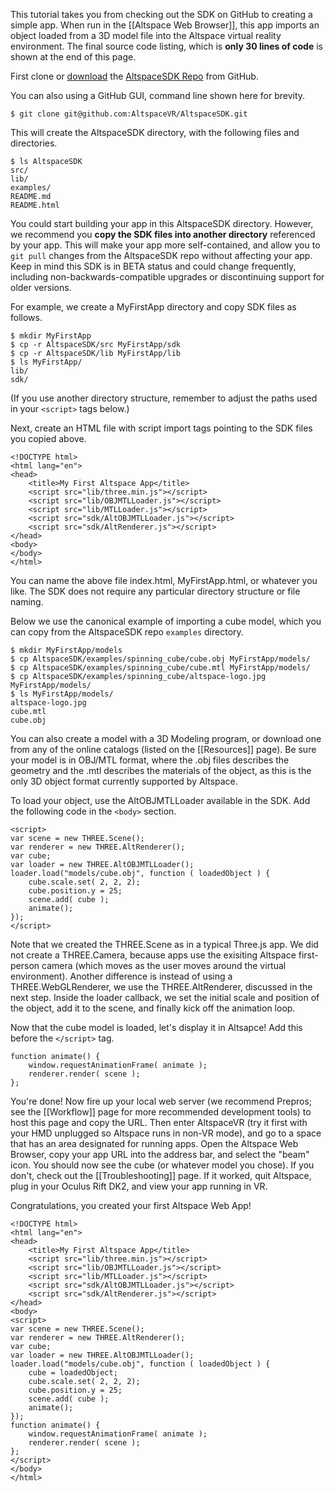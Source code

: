 This tutorial takes you from checking out the SDK on GitHub to creating a simple app.  When run in the [[Altspace Web Browser]], this app imports an object loaded from a 3D model file into the Altspace virtual reality environment. The final source code listing, which is **only 30 lines of code** is shown at the end of this page.

First clone or [download] the [AltspaceSDK Repo] from GitHub.

You can also using a GitHub GUI, command line shown here for brevity.
```
$ git clone git@github.com:AltspaceVR/AltspaceSDK.git
```
This will create the AltspaceSDK directory, with the following files and directories.
```
$ ls AltspaceSDK
src/
lib/
examples/
README.md
README.html
```
You could start building your app in this AltspaceSDK directory.  However, we recommend you **copy the SDK files into another directory** referenced by your app.  This will make your app more self-contained, and allow you to `git pull` changes from the AltspaceSDK repo without affecting your app.  Keep in mind this SDK is in BETA status and could change frequently, including non-backwards-compatible upgrades or discontinuing support for older versions.

For example, we create a MyFirstApp directory and copy SDK files as follows.
```
$ mkdir MyFirstApp
$ cp -r AltspaceSDK/src MyFirstApp/sdk
$ cp -r AltspaceSDK/lib MyFirstApp/lib
$ ls MyFirstApp/
lib/
sdk/
```
(If you use another directory structure, remember to adjust the paths used in your `<script>` tags below.)

Next, create an HTML file with script import tags pointing to the SDK files you copied above.  
```
<!DOCTYPE html>
<html lang="en">
<head>
    <title>My First Altspace App</title>
    <script src="lib/three.min.js"></script>
    <script src="lib/OBJMTLLoader.js"></script>
    <script src="lib/MTLLoader.js"></script>
    <script src="sdk/AltOBJMTLLoader.js"></script>
    <script src="sdk/AltRenderer.js"></script>
</head>
<body>
</body>
</html>
```
You can name the above file index.html, MyFirstApp.html, or whatever you like. The SDK does not require any particular directory structure or file naming.

Below we use the canonical example of importing a cube model, which you can copy from the AltspaceSDK repo `examples` directory. 
```
$ mkdir MyFirstApp/models
$ cp AltspaceSDK/examples/spinning_cube/cube.obj MyFirstApp/models/
$ cp AltspaceSDK/examples/spinning_cube/cube.mtl MyFirstApp/models/
$ cp AltspaceSDK/examples/spinning_cube/altspace-logo.jpg MyFirstApp/models/
$ ls MyFirstApp/models/
altspace-logo.jpg
cube.mtl
cube.obj
```
You can also create a model with a 3D Modeling program, or download one from any of the online catalogs (listed on the [[Resources]] page).  Be sure your model is in OBJ/MTL format, where the .obj files describes the geometry and the .mtl describes the materials of the object, as this is the only 3D object format currently supported by Altspace.  

To load your object, use the AltOBJMTLLoader available in the SDK.  Add the following code in the `<body>` section.
```
<script>
var scene = new THREE.Scene();
var renderer = new THREE.AltRenderer();
var cube;
var loader = new THREE.AltOBJMTLLoader();
loader.load("models/cube.obj", function ( loadedObject ) {
	cube.scale.set( 2, 2, 2);
	cube.position.y = 25;
	scene.add( cube );
	animate();
});
</script>
```
Note that we created the THREE.Scene as in a typical Three.js app.  We did not create a THREE.Camera, because apps use the exisiting Altspace first-person camera (which moves as the user moves around the virtual environment).  Another difference is instead of using a THREE.WebGLRenderer, we use the THREE.AltRenderer, discussed in the next step.  Inside the loader callback, we set the initial scale and position of the object, add it to the scene, and finally kick off the animation loop.

Now that the cube model is loaded, let's display it in Altsapce! Add this before the `</script>` tag.
```
function animate() {
	window.requestAnimationFrame( animate );
	renderer.render( scene );
};
```
You're done!  Now fire up your local web server (we recommend Prepros; see the [[Workflow]] page for more recommended development tools) to host this page and copy the URL. Then enter AltspaceVR (try it first with your HMD unplugged so Altspace runs in non-VR mode), and go to a space that has an area designated for running apps.  Open the Altspace Web Browser, copy your app URL into the address bar, and select the "beam" icon. You should now see the cube (or whatever model you chose).  If you don't, check out the [[Troubleshooting]] page. If it worked, quit Altspace, plug in your Oculus Rift DK2, and view your app running in VR.  

Congratulations, you created your first Altspace Web App!

```
<!DOCTYPE html>
<html lang="en">
<head>
    <title>My First Altspace App</title>
    <script src="lib/three.min.js"></script>
    <script src="lib/OBJMTLLoader.js"></script>
    <script src="lib/MTLLoader.js"></script>
    <script src="sdk/AltOBJMTLLoader.js"></script>
    <script src="sdk/AltRenderer.js"></script>
</head>
<body>
<script>
var scene = new THREE.Scene();
var renderer = new THREE.AltRenderer();
var cube;
var loader = new THREE.AltOBJMTLLoader();
loader.load("models/cube.obj", function ( loadedObject ) {
	cube = loadedObject;
	cube.scale.set( 2, 2, 2);
	cube.position.y = 25;
	scene.add( cube );
	animate();
});
function animate() {
	window.requestAnimationFrame( animate );
	renderer.render( scene );
};
</script>
</body>
</html>
```

[AltspaceSDK Repo]: https://github.com/AltspaceVR/AltspaceSDK
[README]: https://github.com/AltspaceVR/AltspaceSDK
[download]: https://github.com/AltspaceVR/AltspaceSDK/archive/master.zip
[Three.js Examples]: http://threejs.org/examples/

